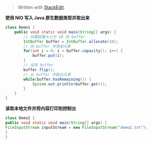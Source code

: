 


> Written with [StackEdit](https://stackedit.io/).

**使用 NIO 写入 Java 原生数据类型并取出来**

```java
class Demo1 {
	public void static void main(String[] args) {
		// 创建容量大小为 10 的 buffer
		IntBuffer buffer = IntBuffer.allocate(10);
		// 向 buffer 中添加元素
		for(int i = 0; i < buffer.capacity(); i++) {
			buffer.put(i);
		}
		// 反转 buffer
		buffer.flip();
		// 从 buffer 中取出元素
		while(buffer.hasRemaining()) {
			System.out.println(buffer.get());
		}
	}
}
```

**读取本地文件并将内容打印到控制台**

```java
class Demo2 {
public void static void main(String[] args) {
FileInputStream inputStream = new FileInputStream("demo2.txt");
}
}
```
<!--stackedit_data:
eyJoaXN0b3J5IjpbMTIxMDUyMTA3OCwyNjkwNTE2OTBdfQ==
-->